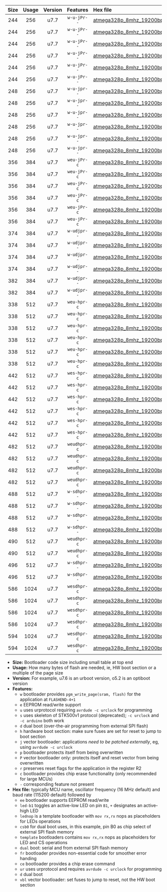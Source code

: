 |Size|Usage|Version|Features|Hex file|
|:-:|:-:|:-:|:-:|:--|
|244|256|u7.7|`w-u-jPr--`|[atmega328p_8mhz_19200bps_led+b1_ur_vbl.hex](https://raw.githubusercontent.com/stefanrueger/urboot/main/bootloaders/atmega328p/fcpu_8mhz/19200_bps/atmega328p_8mhz_19200bps_led+b1_ur_vbl.hex)|
|244|256|u7.7|`w-u-jPr--`|[atmega328p_8mhz_19200bps_led+b5_ur_vbl.hex](https://raw.githubusercontent.com/stefanrueger/urboot/main/bootloaders/atmega328p/fcpu_8mhz/19200_bps/atmega328p_8mhz_19200bps_led+b5_ur_vbl.hex)|
|244|256|u7.7|`w-u-jPr--`|[atmega328p_8mhz_19200bps_led+d5_ur_vbl.hex](https://raw.githubusercontent.com/stefanrueger/urboot/main/bootloaders/atmega328p/fcpu_8mhz/19200_bps/atmega328p_8mhz_19200bps_led+d5_ur_vbl.hex)|
|244|256|u7.7|`w-u-jPr--`|[atmega328p_8mhz_19200bps_led-b1_ur_vbl.hex](https://raw.githubusercontent.com/stefanrueger/urboot/main/bootloaders/atmega328p/fcpu_8mhz/19200_bps/atmega328p_8mhz_19200bps_led-b1_ur_vbl.hex)|
|244|256|u7.7|`w-u-jPr--`|[atmega328p_8mhz_19200bps_led-d5_ur_vbl.hex](https://raw.githubusercontent.com/stefanrueger/urboot/main/bootloaders/atmega328p/fcpu_8mhz/19200_bps/atmega328p_8mhz_19200bps_led-d5_ur_vbl.hex)|
|244|256|u7.7|`w-u-jPr--`|[atmega328p_8mhz_19200bps_lednop_ur_vbl.hex](https://raw.githubusercontent.com/stefanrueger/urboot/main/bootloaders/atmega328p/fcpu_8mhz/19200_bps/atmega328p_8mhz_19200bps_lednop_ur_vbl.hex)|
|248|256|u7.7|`w-u-jpr--`|[atmega328p_8mhz_19200bps_led+b1_fr_ur_vbl.hex](https://raw.githubusercontent.com/stefanrueger/urboot/main/bootloaders/atmega328p/fcpu_8mhz/19200_bps/atmega328p_8mhz_19200bps_led+b1_fr_ur_vbl.hex)|
|248|256|u7.7|`w-u-jpr--`|[atmega328p_8mhz_19200bps_led+b5_fr_ur_vbl.hex](https://raw.githubusercontent.com/stefanrueger/urboot/main/bootloaders/atmega328p/fcpu_8mhz/19200_bps/atmega328p_8mhz_19200bps_led+b5_fr_ur_vbl.hex)|
|248|256|u7.7|`w-u-jpr--`|[atmega328p_8mhz_19200bps_led+d5_fr_ur_vbl.hex](https://raw.githubusercontent.com/stefanrueger/urboot/main/bootloaders/atmega328p/fcpu_8mhz/19200_bps/atmega328p_8mhz_19200bps_led+d5_fr_ur_vbl.hex)|
|248|256|u7.7|`w-u-jpr--`|[atmega328p_8mhz_19200bps_led-b1_fr_ur_vbl.hex](https://raw.githubusercontent.com/stefanrueger/urboot/main/bootloaders/atmega328p/fcpu_8mhz/19200_bps/atmega328p_8mhz_19200bps_led-b1_fr_ur_vbl.hex)|
|248|256|u7.7|`w-u-jpr--`|[atmega328p_8mhz_19200bps_led-d5_fr_ur_vbl.hex](https://raw.githubusercontent.com/stefanrueger/urboot/main/bootloaders/atmega328p/fcpu_8mhz/19200_bps/atmega328p_8mhz_19200bps_led-d5_fr_ur_vbl.hex)|
|248|256|u7.7|`w-u-jpr--`|[atmega328p_8mhz_19200bps_lednop_fr_ur_vbl.hex](https://raw.githubusercontent.com/stefanrueger/urboot/main/bootloaders/atmega328p/fcpu_8mhz/19200_bps/atmega328p_8mhz_19200bps_lednop_fr_ur_vbl.hex)|
|356|384|u7.7|`weu-jPr-c`|[atmega328p_8mhz_19200bps_ee_led+b1_fr_ce_ur_vbl.hex](https://raw.githubusercontent.com/stefanrueger/urboot/main/bootloaders/atmega328p/fcpu_8mhz/19200_bps/atmega328p_8mhz_19200bps_ee_led+b1_fr_ce_ur_vbl.hex)|
|356|384|u7.7|`weu-jPr-c`|[atmega328p_8mhz_19200bps_ee_led+b5_fr_ce_ur_vbl.hex](https://raw.githubusercontent.com/stefanrueger/urboot/main/bootloaders/atmega328p/fcpu_8mhz/19200_bps/atmega328p_8mhz_19200bps_ee_led+b5_fr_ce_ur_vbl.hex)|
|356|384|u7.7|`weu-jPr-c`|[atmega328p_8mhz_19200bps_ee_led+d5_fr_ce_ur_vbl.hex](https://raw.githubusercontent.com/stefanrueger/urboot/main/bootloaders/atmega328p/fcpu_8mhz/19200_bps/atmega328p_8mhz_19200bps_ee_led+d5_fr_ce_ur_vbl.hex)|
|356|384|u7.7|`weu-jPr-c`|[atmega328p_8mhz_19200bps_ee_led-b1_fr_ce_ur_vbl.hex](https://raw.githubusercontent.com/stefanrueger/urboot/main/bootloaders/atmega328p/fcpu_8mhz/19200_bps/atmega328p_8mhz_19200bps_ee_led-b1_fr_ce_ur_vbl.hex)|
|356|384|u7.7|`weu-jPr-c`|[atmega328p_8mhz_19200bps_ee_led-d5_fr_ce_ur_vbl.hex](https://raw.githubusercontent.com/stefanrueger/urboot/main/bootloaders/atmega328p/fcpu_8mhz/19200_bps/atmega328p_8mhz_19200bps_ee_led-d5_fr_ce_ur_vbl.hex)|
|356|384|u7.7|`weu-jPr-c`|[atmega328p_8mhz_19200bps_ee_lednop_fr_ce_ur_vbl.hex](https://raw.githubusercontent.com/stefanrueger/urboot/main/bootloaders/atmega328p/fcpu_8mhz/19200_bps/atmega328p_8mhz_19200bps_ee_lednop_fr_ce_ur_vbl.hex)|
|374|384|u7.7|`w-udjpr--`|[atmega328p_8mhz_19200bps_led+b1_csb0_dual_ur_vbl.hex](https://raw.githubusercontent.com/stefanrueger/urboot/main/bootloaders/atmega328p/fcpu_8mhz/19200_bps/atmega328p_8mhz_19200bps_led+b1_csb0_dual_ur_vbl.hex)|
|374|384|u7.7|`w-udjpr--`|[atmega328p_8mhz_19200bps_led+d5_csb0_dual_ur_vbl.hex](https://raw.githubusercontent.com/stefanrueger/urboot/main/bootloaders/atmega328p/fcpu_8mhz/19200_bps/atmega328p_8mhz_19200bps_led+d5_csb0_dual_ur_vbl.hex)|
|374|384|u7.7|`w-udjpr--`|[atmega328p_8mhz_19200bps_led-b1_csb0_dual_ur_vbl.hex](https://raw.githubusercontent.com/stefanrueger/urboot/main/bootloaders/atmega328p/fcpu_8mhz/19200_bps/atmega328p_8mhz_19200bps_led-b1_csb0_dual_ur_vbl.hex)|
|374|384|u7.7|`w-udjpr--`|[atmega328p_8mhz_19200bps_led-d5_csb0_dual_ur_vbl.hex](https://raw.githubusercontent.com/stefanrueger/urboot/main/bootloaders/atmega328p/fcpu_8mhz/19200_bps/atmega328p_8mhz_19200bps_led-d5_csb0_dual_ur_vbl.hex)|
|382|384|u7.7|`w-udjpr--`|[atmega328p_8mhz_19200bps_led+b1_csd5_dual_ur_vbl.hex](https://raw.githubusercontent.com/stefanrueger/urboot/main/bootloaders/atmega328p/fcpu_8mhz/19200_bps/atmega328p_8mhz_19200bps_led+b1_csd5_dual_ur_vbl.hex)|
|382|384|u7.7|`w-udjpr--`|[atmega328p_8mhz_19200bps_template_dual_ur_vbl.hex](https://raw.githubusercontent.com/stefanrueger/urboot/main/bootloaders/atmega328p/fcpu_8mhz/19200_bps/atmega328p_8mhz_19200bps_template_dual_ur_vbl.hex)|
|338|512|u7.7|`weu-hpr-c`|[atmega328p_8mhz_19200bps_ee_led+b1_fr_ce_ur.hex](https://raw.githubusercontent.com/stefanrueger/urboot/main/bootloaders/atmega328p/fcpu_8mhz/19200_bps/atmega328p_8mhz_19200bps_ee_led+b1_fr_ce_ur.hex)|
|338|512|u7.7|`weu-hpr-c`|[atmega328p_8mhz_19200bps_ee_led+b5_fr_ce_ur.hex](https://raw.githubusercontent.com/stefanrueger/urboot/main/bootloaders/atmega328p/fcpu_8mhz/19200_bps/atmega328p_8mhz_19200bps_ee_led+b5_fr_ce_ur.hex)|
|338|512|u7.7|`weu-hpr-c`|[atmega328p_8mhz_19200bps_ee_led+d5_fr_ce_ur.hex](https://raw.githubusercontent.com/stefanrueger/urboot/main/bootloaders/atmega328p/fcpu_8mhz/19200_bps/atmega328p_8mhz_19200bps_ee_led+d5_fr_ce_ur.hex)|
|338|512|u7.7|`weu-hpr-c`|[atmega328p_8mhz_19200bps_ee_led-b1_fr_ce_ur.hex](https://raw.githubusercontent.com/stefanrueger/urboot/main/bootloaders/atmega328p/fcpu_8mhz/19200_bps/atmega328p_8mhz_19200bps_ee_led-b1_fr_ce_ur.hex)|
|338|512|u7.7|`weu-hpr-c`|[atmega328p_8mhz_19200bps_ee_led-d5_fr_ce_ur.hex](https://raw.githubusercontent.com/stefanrueger/urboot/main/bootloaders/atmega328p/fcpu_8mhz/19200_bps/atmega328p_8mhz_19200bps_ee_led-d5_fr_ce_ur.hex)|
|338|512|u7.7|`weu-hpr-c`|[atmega328p_8mhz_19200bps_ee_lednop_fr_ce_ur.hex](https://raw.githubusercontent.com/stefanrueger/urboot/main/bootloaders/atmega328p/fcpu_8mhz/19200_bps/atmega328p_8mhz_19200bps_ee_lednop_fr_ce_ur.hex)|
|442|512|u7.7|`wes-hpr-c`|[atmega328p_8mhz_19200bps_ee_led+b1_fr_ce.hex](https://raw.githubusercontent.com/stefanrueger/urboot/main/bootloaders/atmega328p/fcpu_8mhz/19200_bps/atmega328p_8mhz_19200bps_ee_led+b1_fr_ce.hex)|
|442|512|u7.7|`wes-hpr-c`|[atmega328p_8mhz_19200bps_ee_led+b5_fr_ce.hex](https://raw.githubusercontent.com/stefanrueger/urboot/main/bootloaders/atmega328p/fcpu_8mhz/19200_bps/atmega328p_8mhz_19200bps_ee_led+b5_fr_ce.hex)|
|442|512|u7.7|`wes-hpr-c`|[atmega328p_8mhz_19200bps_ee_led+d5_fr_ce.hex](https://raw.githubusercontent.com/stefanrueger/urboot/main/bootloaders/atmega328p/fcpu_8mhz/19200_bps/atmega328p_8mhz_19200bps_ee_led+d5_fr_ce.hex)|
|442|512|u7.7|`wes-hpr-c`|[atmega328p_8mhz_19200bps_ee_led-b1_fr_ce.hex](https://raw.githubusercontent.com/stefanrueger/urboot/main/bootloaders/atmega328p/fcpu_8mhz/19200_bps/atmega328p_8mhz_19200bps_ee_led-b1_fr_ce.hex)|
|442|512|u7.7|`wes-hpr-c`|[atmega328p_8mhz_19200bps_ee_led-d5_fr_ce.hex](https://raw.githubusercontent.com/stefanrueger/urboot/main/bootloaders/atmega328p/fcpu_8mhz/19200_bps/atmega328p_8mhz_19200bps_ee_led-d5_fr_ce.hex)|
|442|512|u7.7|`wes-hpr-c`|[atmega328p_8mhz_19200bps_ee_lednop_fr_ce.hex](https://raw.githubusercontent.com/stefanrueger/urboot/main/bootloaders/atmega328p/fcpu_8mhz/19200_bps/atmega328p_8mhz_19200bps_ee_lednop_fr_ce.hex)|
|482|512|u7.7|`weudhpr-c`|[atmega328p_8mhz_19200bps_ee_led+b1_csb0_dual_fr_ce_ur.hex](https://raw.githubusercontent.com/stefanrueger/urboot/main/bootloaders/atmega328p/fcpu_8mhz/19200_bps/atmega328p_8mhz_19200bps_ee_led+b1_csb0_dual_fr_ce_ur.hex)|
|482|512|u7.7|`weudhpr-c`|[atmega328p_8mhz_19200bps_ee_led+d5_csb0_dual_fr_ce_ur.hex](https://raw.githubusercontent.com/stefanrueger/urboot/main/bootloaders/atmega328p/fcpu_8mhz/19200_bps/atmega328p_8mhz_19200bps_ee_led+d5_csb0_dual_fr_ce_ur.hex)|
|482|512|u7.7|`weudhpr-c`|[atmega328p_8mhz_19200bps_ee_led-b1_csb0_dual_fr_ce_ur.hex](https://raw.githubusercontent.com/stefanrueger/urboot/main/bootloaders/atmega328p/fcpu_8mhz/19200_bps/atmega328p_8mhz_19200bps_ee_led-b1_csb0_dual_fr_ce_ur.hex)|
|482|512|u7.7|`weudhpr-c`|[atmega328p_8mhz_19200bps_ee_led-d5_csb0_dual_fr_ce_ur.hex](https://raw.githubusercontent.com/stefanrueger/urboot/main/bootloaders/atmega328p/fcpu_8mhz/19200_bps/atmega328p_8mhz_19200bps_ee_led-d5_csb0_dual_fr_ce_ur.hex)|
|488|512|u7.7|`w-sdhpr--`|[atmega328p_8mhz_19200bps_led+b1_csb0_dual_fr.hex](https://raw.githubusercontent.com/stefanrueger/urboot/main/bootloaders/atmega328p/fcpu_8mhz/19200_bps/atmega328p_8mhz_19200bps_led+b1_csb0_dual_fr.hex)|
|488|512|u7.7|`w-sdhpr--`|[atmega328p_8mhz_19200bps_led+d5_csb0_dual_fr.hex](https://raw.githubusercontent.com/stefanrueger/urboot/main/bootloaders/atmega328p/fcpu_8mhz/19200_bps/atmega328p_8mhz_19200bps_led+d5_csb0_dual_fr.hex)|
|488|512|u7.7|`w-sdhpr--`|[atmega328p_8mhz_19200bps_led-b1_csb0_dual_fr.hex](https://raw.githubusercontent.com/stefanrueger/urboot/main/bootloaders/atmega328p/fcpu_8mhz/19200_bps/atmega328p_8mhz_19200bps_led-b1_csb0_dual_fr.hex)|
|488|512|u7.7|`w-sdhpr--`|[atmega328p_8mhz_19200bps_led-d5_csb0_dual_fr.hex](https://raw.githubusercontent.com/stefanrueger/urboot/main/bootloaders/atmega328p/fcpu_8mhz/19200_bps/atmega328p_8mhz_19200bps_led-d5_csb0_dual_fr.hex)|
|490|512|u7.7|`weudhpr-c`|[atmega328p_8mhz_19200bps_ee_led+b1_csd5_dual_fr_ce_ur.hex](https://raw.githubusercontent.com/stefanrueger/urboot/main/bootloaders/atmega328p/fcpu_8mhz/19200_bps/atmega328p_8mhz_19200bps_ee_led+b1_csd5_dual_fr_ce_ur.hex)|
|490|512|u7.7|`weudhpr-c`|[atmega328p_8mhz_19200bps_ee_template_dual_fr_ce_ur.hex](https://raw.githubusercontent.com/stefanrueger/urboot/main/bootloaders/atmega328p/fcpu_8mhz/19200_bps/atmega328p_8mhz_19200bps_ee_template_dual_fr_ce_ur.hex)|
|496|512|u7.7|`w-sdhpr--`|[atmega328p_8mhz_19200bps_led+b1_csd5_dual_fr.hex](https://raw.githubusercontent.com/stefanrueger/urboot/main/bootloaders/atmega328p/fcpu_8mhz/19200_bps/atmega328p_8mhz_19200bps_led+b1_csd5_dual_fr.hex)|
|496|512|u7.7|`w-sdhpr--`|[atmega328p_8mhz_19200bps_template_dual_fr.hex](https://raw.githubusercontent.com/stefanrueger/urboot/main/bootloaders/atmega328p/fcpu_8mhz/19200_bps/atmega328p_8mhz_19200bps_template_dual_fr.hex)|
|586|1024|u7.7|`wesdhpr-c`|[atmega328p_8mhz_19200bps_ee_led+b1_csb0_dual_fr_ce.hex](https://raw.githubusercontent.com/stefanrueger/urboot/main/bootloaders/atmega328p/fcpu_8mhz/19200_bps/atmega328p_8mhz_19200bps_ee_led+b1_csb0_dual_fr_ce.hex)|
|586|1024|u7.7|`wesdhpr-c`|[atmega328p_8mhz_19200bps_ee_led+d5_csb0_dual_fr_ce.hex](https://raw.githubusercontent.com/stefanrueger/urboot/main/bootloaders/atmega328p/fcpu_8mhz/19200_bps/atmega328p_8mhz_19200bps_ee_led+d5_csb0_dual_fr_ce.hex)|
|586|1024|u7.7|`wesdhpr-c`|[atmega328p_8mhz_19200bps_ee_led-b1_csb0_dual_fr_ce.hex](https://raw.githubusercontent.com/stefanrueger/urboot/main/bootloaders/atmega328p/fcpu_8mhz/19200_bps/atmega328p_8mhz_19200bps_ee_led-b1_csb0_dual_fr_ce.hex)|
|586|1024|u7.7|`wesdhpr-c`|[atmega328p_8mhz_19200bps_ee_led-d5_csb0_dual_fr_ce.hex](https://raw.githubusercontent.com/stefanrueger/urboot/main/bootloaders/atmega328p/fcpu_8mhz/19200_bps/atmega328p_8mhz_19200bps_ee_led-d5_csb0_dual_fr_ce.hex)|
|594|1024|u7.7|`wesdhpr-c`|[atmega328p_8mhz_19200bps_ee_led+b1_csd5_dual_fr_ce.hex](https://raw.githubusercontent.com/stefanrueger/urboot/main/bootloaders/atmega328p/fcpu_8mhz/19200_bps/atmega328p_8mhz_19200bps_ee_led+b1_csd5_dual_fr_ce.hex)|
|594|1024|u7.7|`wesdhpr-c`|[atmega328p_8mhz_19200bps_ee_template_dual_fr_ce.hex](https://raw.githubusercontent.com/stefanrueger/urboot/main/bootloaders/atmega328p/fcpu_8mhz/19200_bps/atmega328p_8mhz_19200bps_ee_template_dual_fr_ce.hex)|

- **Size:** Bootloader code size including small table at top end
- **Usage:** How many bytes of flash are needed, ie, HW boot section or a multiple of the page size
- **Version:** For example, u7.6 is an urboot version, o5.2 is an optiboot version
- **Features:**
  + `w` bootloader provides `pgm_write_page(sram, flash)` for the application at `FLASHEND-4+1`
  + `e` EEPROM read/write support
  + `u` uses urprotocol requiring `avrdude -c urclock` for programming
  + `s` uses skeleton of STK500v1 protocol (deprecated); `-c urclock` and `-c arduino` both work
  + `d` dual boot (over-the-air programming from external SPI flash)
  + `h` hardware boot section: make sure fuses are set for reset to jump to boot section
  + `j` vector bootloader: applications *need to be patched externally*, eg, using `avrdude -c urclock`
  + `p` bootloader protects itself from being overwritten
  + `P` vector bootloader only: protects itself and reset vector from being overwritten
  + `r` preserves reset flags for the application in the register R2
  + `c` bootloader provides chip erase functionality (only recommended for large MCUs)
  + `-` corresponding feature not present
- **Hex file:** typically MCU name, oscillator frequency (16 MHz default) and baud rate (115200 default) followed by
  + `ee` bootloader supports EEPROM read/write
  + `led-b1` toggles an active-low LED on pin `B1`, `+` designates an active-high LED
  + `lednop` is a template bootloader with `mov rx,rx` nops as placeholders for LEDs operations
  + `csb0` for dual boot uses, in this example, pin B0 as chip select of external SPI flash memory
  + `template` bootloaders contains `mov rx,rx` nops as placeholders for LED and CS operations
  + `dual` boot: serial and from external SPI flash memory
  + `fr` bootloader provides non-essential code for smoother error handing
  + `ce` bootloader provides a chip erase command
  + `ur` uses urprotocol and requires `avrdude -c urclock` for programming
  + `d` dual boot
  + `vbl` vector bootloader: set fuses to jump to reset, not the HW boot section
